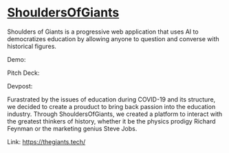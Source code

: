 # [ShouldersOfGiants](thegiants.tech)

Shoulders of Giants is a progressive web application that uses AI to democratizes education by allowing anyone to question and converse with historical figures.

Demo: 

Pitch Deck:

Devpost: 

Furastrated by the issues of education during COVID-19 and its structure, we decided to create a prouduct to bring back passion into the education industry. Through ShouldersOfGiants, we created a platform to interact with the greatest thinkers of history, whether it be the physics prodigy  Richard Feynman or the marketing genius Steve Jobs.

Link: https://thegiants.tech/
